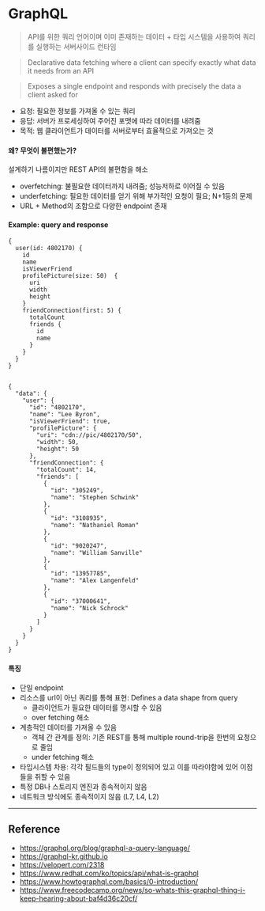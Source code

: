# GraphQL

> API를 위한 쿼리 언어이며 이미 존재하는 데이터 + 타입 시스템을 사용하여 쿼리를 실행하는 서버사이드 런타임

> Declarative data fetching where a client can specify exactly what data it needs from an API

> Exposes a single endpoint and responds with precisely the data a client asked for

- 요청: 필요한 정보를 가져올 수 있는 쿼리
- 응답: 서버가 프로세싱하여 주어진 포맷에 따라 데이터를 내려줌
- 목적: 웹 클라이언트가 데이터를 서버로부터 효율적으로 가져오는 것

#### 왜? 무엇이 불편했는가?
설계하기 나름이지만 REST API의 불편함을 해소

- overfetching: 불필요한 데이터까지 내려줌; 성능저하로 이어질 수 있음
- underfetching: 필요한 데이터를 얻기 위해 부가적인 요청이 필요; N+1등의 문제
- URL + Method의 조합으로 다양한 endpoint 존재

#### Example: query and response

```gql
{
  user(id: 4802170) {
    id
    name
    isViewerFriend
    profilePicture(size: 50)  {
      uri
      width
      height
    }
    friendConnection(first: 5) {
      totalCount
      friends {
        id
        name
      }
    }
  }
}
```

```gql

{
  "data": {
    "user": {
      "id": "4802170",
      "name": "Lee Byron",
      "isViewerFriend": true,
      "profilePicture": {
        "uri": "cdn://pic/4802170/50",
        "width": 50,
        "height": 50
      },
      "friendConnection": {
        "totalCount": 14,
        "friends": [
          {
            "id": "305249",
            "name": "Stephen Schwink"
          },
          {
            "id": "3108935",
            "name": "Nathaniel Roman"
          },
          {
            "id": "9020247",
            "name": "William Sanville"
          },
          {
            "id": "13957785",
            "name": "Alex Langenfeld"
          },
          {
            "id": "37000641",
            "name": "Nick Schrock"
          }
        ]
      }
    }
  }
}
```

#### 특징
- 단일 endpoint
- 리소스를 url이 아닌 쿼리를 통해 표현: Defines a data shape from query
  - 클라이언트가 필요한 데이터를 명시할 수 있음
  - over fetching 해소
- 계층적인 데이터를 가져올 수 있음
  - 객체 간 관계를 정의: 기존 REST를 통해 multiple round-trip을 한번의 요청으로 줄임
  - under fetching 해소
- 타입시스템 차용: 각각 필드들의 type이 정의되어 있고 이를 따라야함에 있어 이점들을 취할 수 있음
- 특정 DB나 스토리지 엔진과 종속적이지 않음
- 네트워크 방식에도 종속적이지 않음 (L7, L4, L2)

---
## Reference
- https://graphql.org/blog/graphql-a-query-language/
- https://graphql-kr.github.io
- https://velopert.com/2318
- https://www.redhat.com/ko/topics/api/what-is-graphql
- https://www.howtographql.com/basics/0-introduction/
- https://www.freecodecamp.org/news/so-whats-this-graphql-thing-i-keep-hearing-about-baf4d36c20cf/
